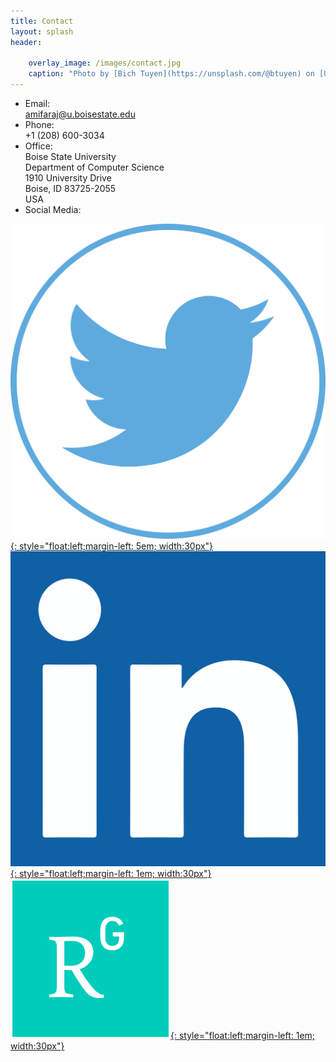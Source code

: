 ```yaml
---
title: Contact
layout: splash
header:
    
    overlay_image: /images/contact.jpg
    caption: "Photo by [Bich Tuyen](https://unsplash.com/@btuyen) on [Unsplash](https://unsplash.com/s/photos/hogwarts-letter?utm_source=unsplash&amp;utm_medium=referral&amp;utm_content=creditCopyText)"
---
```



- Email:
	<br>amifaraj@u.boisestate.edu
- Phone:
	<br>+1 (208) 600-3034
- Office:
	<br>Boise State University
	<br>Department of Computer Science
	<br>1910 University Drive
	<br>Boise, ID 83725-2055
	<br>USA
- Social Media:

[![Twitter](/images/twitter.png){: style="float:left;margin-left: 5em; width:30px"}](https://twitter.com/rajamifa)
[![Linkedin](/images/linked.png){: style="float:left;margin-left: 1em; width:30px"}](https://www.linkedin.com/in/amifa-raj-a0b9b9152/)
[![Researchgate](/images/rg.png){: style="float:left;margin-left: 1em; width:30px"}](https://www.researchgate.net/profile/Amifa_Raj)
